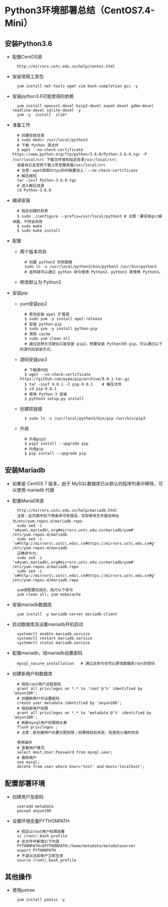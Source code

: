 # Python3环境部署总结（CentOS7.4-Mini）
## 安装Python3.6
- 配置CentOS源	

		http://mirrors.ustc.edu.cn/help/centos.html
- 安装常用工具包


		yum install net-tools wget vim bash-completion gcc -y
- 安装python3.6可能使用的依赖

		yum install openssl-devel bzip2-devel expat-devel gdbm-devel readline-devel sqlite-devel -y
		yum -y  install  zlib*

- 准备工作

		# 创建安装目录
		$ sudo mkdir /usr/local/python3 
		# 下载 Python 源文件
		$ wget --no-check-certificate https://www.python.org/ftp/python/3.6.0/Python-3.6.0.tgz -P /usr/local/src 下载文件放到指定目录/usr/local/src
		或者自己去官网下载上传至服务器/usr/local/src
		# 注意：wget获取https的时候要加上：--no-check-certificate
		# 解压缩包
		tar -zxvf Python-3.6.0.tgz 
		# 进入解压目录
		cd Python-3.6.0 

- 编译安装

		# 指定创建的目录
		$ sudo ./configure --prefix=/usr/local/python3 # 注意：要安装gcc编译器，不然会失败
		$ sudo make
		$ sudo make install

- 配置
	- 两个版本共存
	
			# 创建 python3 的软链接
			sudo ln -s /usr/local/python3/bin/python3 /usr/bin/python3
			# 这样就可以通过 python 命令使用 Python2，python3 来使用 Python3。
	- 修改默认为 Python3

- 安装pip
	- yum安装pip2
	
			# 首先安装 epel 扩展源
			$ sudo yum -y install epel-release
			# 安装 python-pip
			$ sudo yum -y install python-pip
			# 清除 cache
			$ sudo yum clean all
			# 通过这种方式貌似只能安装 pip2，想要安装 Python3的 pip，可以通过以下的源代码安装方式。
	- 源码安装pip3
			
			# 下载源代码
			$ wget --no-check-certificate https://github.com/pypa/pip/archive/9.0.1.tar.gz
			$ tar -zxvf 9.0.1 -C pip-9.0.1    # 解压文件
			$ cd pip-9.0.1
			# 使用 Python 3 安装
			$ python3 setup.py install
	- 创建软链接
	
			$ sudo ln -s /usr/local/python3/bin/pip /usr/bin/pip3
	- 升级
	
			# 升级pip3			
			$ pip3 install --upgrade pip
			# 升级pip			
			$ pip install --upgrade pip


## 安装Mariadb
- 如果是 CentOS 7 版本，由于 MySQL数据库已从默认的程序列表中移除，可以使用 mariadb 代替
- 配置MariaDB源 	
 
		http://mirrors.ustc.edu.cn/help/mariadb.html 
		注意：此页面中如下两条命令有错误，实际修改文件路径地址为/etc/yum.repos.d/mariadb.repo
		sudo sed -i 's#yum\.mariadb\.org#mirrors.ustc.edu.cn/mariadb/yum#' /etc/yum.repos.d/mariadb
		sudo sed -i 's#http://mirrors\.ustc\.edu\.cn#https://mirrors.ustc.edu.cn#g' /etc/yum.repos.d/mariadb
		正确命令为:
		sudo sed -i 's#yum\.mariadb\.org#mirrors.ustc.edu.cn/mariadb/yum#' /etc/yum.repos.d/mariadb.repo
		sudo sed -i 's#http://mirrors\.ustc\.edu\.cn#https://mirrors.ustc.edu.cn#g' /etc/yum.repos.d/mariadb.repo
		
		yum源配置完成后，执行以下命令
		yum clean all; yum makecache
- 安装mariadb数据库

		yum install -y mariadb-server mariadb-client

- 启动数据库及设置mariadb开机启动

		systemctl enable mariadb.service 
		systemctl restart mariadb.service
		systemctl status mariadb.service
- 配置mariadb，给mariadb设置密码
		
		mysql_secure_installation	# 通过此命令也可以更改数据库root的密码

- 创建新用户和数据库

		# 授权root用户远程登陆
		grant all privileges on *.* to 'root'@'%' identified by 'anyun100'; 
		# 创建新用户并设置密码
		create user metadata identified by 'anyun100';
		# 授权新用户权限
		grant all privileges on *.* to 'metadata'@'%' identified by 'anyun100'; 
		# 刷新mysql用户权限相关表
		flush privileges ;
		# 注意：新创建用户后要分配权限；如果授权后失败，检查防火墙的状态
		
		常用操作
		# 查看用户情况
		select Host,User,Password from mysql.user;
		# 删除用户
		use mysql;
		delete from user where User='test' and Host='localhost';
		


## 配置部署环境
- 创建用户及密码

		useradd metadata
		passwd anyun100
- 设置环境变量PYTHONPATH

		# 假定以root用户权限部署
		vi /root/.bash_profile
		# 在文件中新增以下内容
		PYTHONPATH=$PYTHONPATH:/home/metadata/metadataserver
		export PYTHONPATH
		# 不退出当前账户立即生效
		source /root/.bash_profile


## 其他操作
- 使用pstree

		yum install psmisc -y
		


